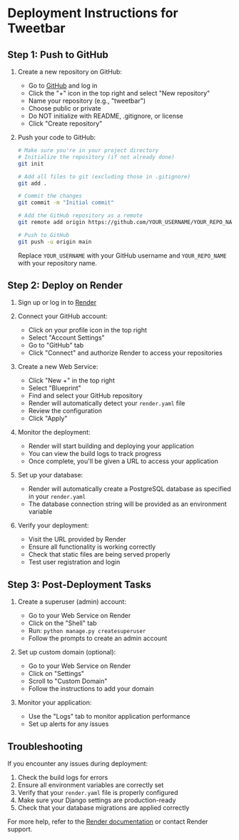 # Deployment Instructions for Tweetbar

## Step 1: Push to GitHub

1. Create a new repository on GitHub:
   - Go to [GitHub](https://github.com) and log in
   - Click the "+" icon in the top right and select "New repository"
   - Name your repository (e.g., "tweetbar")
   - Choose public or private
   - Do NOT initialize with README, .gitignore, or license
   - Click "Create repository"

2. Push your code to GitHub:
   ```bash
   # Make sure you're in your project directory
   # Initialize the repository (if not already done)
   git init

   # Add all files to git (excluding those in .gitignore)
   git add .

   # Commit the changes
   git commit -m "Initial commit"

   # Add the GitHub repository as a remote
   git remote add origin https://github.com/YOUR_USERNAME/YOUR_REPO_NAME.git

   # Push to GitHub
   git push -u origin main
   ```

   Replace `YOUR_USERNAME` with your GitHub username and `YOUR_REPO_NAME` with your repository name.

## Step 2: Deploy on Render

1. Sign up or log in to [Render](https://render.com/)

2. Connect your GitHub account:
   - Click on your profile icon in the top right
   - Select "Account Settings"
   - Go to "GitHub" tab
   - Click "Connect" and authorize Render to access your repositories

3. Create a new Web Service:
   - Click "New +" in the top right
   - Select "Blueprint"
   - Find and select your GitHub repository
   - Render will automatically detect your `render.yaml` file
   - Review the configuration
   - Click "Apply"

4. Monitor the deployment:
   - Render will start building and deploying your application
   - You can view the build logs to track progress
   - Once complete, you'll be given a URL to access your application

5. Set up your database:
   - Render will automatically create a PostgreSQL database as specified in your `render.yaml`
   - The database connection string will be provided as an environment variable

6. Verify your deployment:
   - Visit the URL provided by Render
   - Ensure all functionality is working correctly
   - Check that static files are being served properly
   - Test user registration and login

## Step 3: Post-Deployment Tasks

1. Create a superuser (admin) account:
   - Go to your Web Service on Render
   - Click on the "Shell" tab
   - Run: `python manage.py createsuperuser`
   - Follow the prompts to create an admin account

2. Set up custom domain (optional):
   - Go to your Web Service on Render
   - Click on "Settings"
   - Scroll to "Custom Domain"
   - Follow the instructions to add your domain

3. Monitor your application:
   - Use the "Logs" tab to monitor application performance
   - Set up alerts for any issues

## Troubleshooting

If you encounter any issues during deployment:

1. Check the build logs for errors
2. Ensure all environment variables are correctly set
3. Verify that your `render.yaml` file is properly configured
4. Make sure your Django settings are production-ready
5. Check that your database migrations are applied correctly

For more help, refer to the [Render documentation](https://render.com/docs) or contact Render support. 